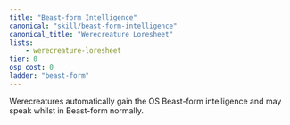 ```yaml
---
title: "Beast-form Intelligence"
canonical: "skill/beast-form-intelligence"
canonical_title: "Werecreature Loresheet"
lists:
    - werecreature-loresheet
tier: 0
osp_cost: 0
ladder: "beast-form"
---
```

Werecreatures automatically gain the OS Beast-form intelligence and may speak whilst in Beast-form normally.